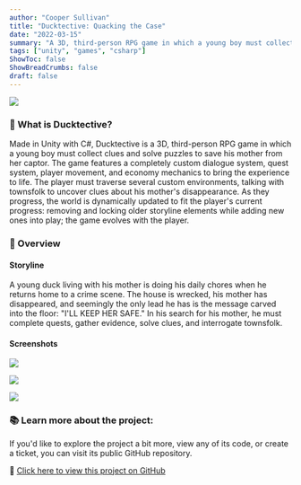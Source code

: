 ```yaml
---
author: "Cooper Sullivan"
title: "Ducktective: Quacking the Case"
date: "2022-03-15"
summary: "A 3D, third-person RPG game in which a young boy must collect clues and solve puzzles to save his mother from her captor."
tags: ["unity", "games", "csharp"]
ShowToc: false
ShowBreadCrumbs: false
draft: false
---
```


![](/images/ducktective.png#center)

### 📖 What is Ducktective?
Made in Unity with C#, Ducktective is a 3D, third-person RPG game in which a young boy must collect clues and solve puzzles to save his mother from her captor.
The game features a completely custom dialogue system, quest system, player movement, and economy mechanics to bring the experience to life. The player must traverse several
custom environments, talking with townsfolk to uncover clues about his mother's disappearance. As they progress, the world is dynamically updated to fit the player's
current progress: removing and locking older storyline elements while adding new ones into play; the game evolves with the player.

### 🔎 Overview
#### Storyline
A young duck living with his mother is doing his daily chores when he returns home to a crime scene. The house is wrecked, his mother has disappeared,
and seemingly the only lead he has is the message carved into the floor: "I'LL KEEP HER SAFE." In his search for his mother, he must complete quests,
gather evidence, solve clues, and interrogate townsfolk.
#### Screenshots
![](/images/ducktective/screenshot-01.png#center)

![](/images/ducktective/screenshot-02.png#center)

![](/images/ducktective/screenshot-03.png#center)

### 📚 Learn more about the project:
If you'd like to explore the project a bit more, view any of its code, or create a ticket,
you can visit its public GitHub repository.

🔗 [Click here to view this project on GitHub](https://github.com/coopersully/ducktective)
